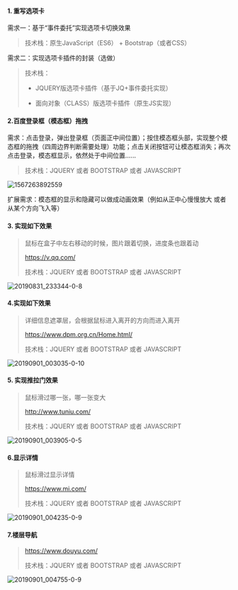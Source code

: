 #### 1. 重写选项卡

需求一：基于“事件委托”实现选项卡切换效果

> 技术栈：原生JavaScript（ES6） +  Bootstrap（或者CSS） 

需求二：实现选项卡插件的封装（选做）

> 技术栈：
>
> - JQUERY版选项卡插件（基于JQ+事件委托实现）
>
> - 面向对象（CLASS）版选项卡插件（原生JS实现）

#### 2.百度登录框（模态框）拖拽

需求：点击登录，弹出登录框（页面正中间位置）；按住模态框头部，实现整个模态框的拖拽（四周边界判断需要处理）功能；点击关闭按钮可让模态框消失；再次点击登录，模态框显示，依然处于中间位置......

> 技术栈：JQUERY 或者 BOOTSTRAP 或者 JAVASCRIPT

![1567263892559](C:\Users\team\Desktop\assets\1567263892559.png)

扩展需求：模态框的显示和隐藏可以做成动画效果（例如从正中心慢慢放大 或者 从某个方向飞入等）

#### 3. 实现如下效果

>  鼠标在盒子中左右移动的时候，图片跟着切换，进度条也跟着动
>
> https://v.qq.com/
>
> 技术栈：JQUERY 或者 BOOTSTRAP 或者 JAVASCRIPT

![20190831_233344-0-8](C:\Users\team\Desktop\assets\20190831_233344-0-8.gif)

#### 4.实现如下效果

> 详细信息遮罩层，会根据鼠标进入离开的方向而进入离开
>
> https://www.dpm.org.cn/Home.html/
>
> 技术栈：JQUERY 或者 BOOTSTRAP 或者 JAVASCRIPT

![20190901_003035-0-10](C:\Users\team\Desktop\assets\20190901_003035-0-10.gif)

#### 5. 实现推拉门效果

> 鼠标滑过哪一张，哪一张变大
>
> http://www.tuniu.com/
>
> 技术栈：JQUERY 或者 BOOTSTRAP 或者 JAVASCRIPT

![20190901_003905-0-5](C:\Users\team\Desktop\assets\20190901_003905-0-5.gif)



#### 6.显示详情

> 鼠标滑过显示详情
>
> https://www.mi.com/
>
> 技术栈：JQUERY 或者 BOOTSTRAP 或者 JAVASCRIPT

![20190901_004235-0-9](C:\Users\team\Desktop\assets\20190901_004235-0-9.gif)



#### 7.楼层导航

> https://www.douyu.com/
>
> 技术栈：JQUERY 或者 BOOTSTRAP 或者 JAVASCRIPT

![20190901_004755-0-9](C:\Users\team\Desktop\assets\20190901_004755-0-9.gif)









